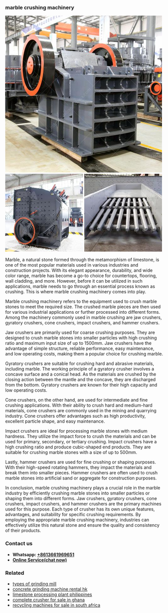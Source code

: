 <h3>marble crushing machinery</h3><img src='1704856766.jpg' alt=''><p>Marble, a natural stone formed through the metamorphism of limestone, is one of the most popular materials used in various industries and construction projects. With its elegant appearance, durability, and wide color range, marble has become a go-to choice for countertops, flooring, wall cladding, and more. However, before it can be utilized in such applications, marble needs to go through an essential process known as crushing. This is where marble crushing machinery comes into play.</p><p>Marble crushing machinery refers to the equipment used to crush marble stones to meet the required size. The crushed marble pieces are then used for various industrial applications or further processed into different forms. Among the machinery commonly used in marble crushing are jaw crushers, gyratory crushers, cone crushers, impact crushers, and hammer crushers.</p><p>Jaw crushers are primarily used for coarse crushing purposes. They are designed to crush marble stones into smaller particles with high crushing ratio and maximum input size of up to 1500mm. Jaw crushers have the advantage of simple structure, reliable performance, easy maintenance, and low operating costs, making them a popular choice for crushing marble.</p><p>Gyratory crushers are suitable for crushing hard and abrasive materials, including marble. The working principle of a gyratory crusher involves a concave surface and a conical head. As the materials are crushed by the closing action between the mantle and the concave, they are discharged from the bottom. Gyratory crushers are known for their high capacity and low operating costs.</p><p>Cone crushers, on the other hand, are used for intermediate and fine crushing applications. With their ability to crush hard and medium-hard materials, cone crushers are commonly used in the mining and quarrying industry. Cone crushers offer advantages such as high productivity, excellent particle shape, and easy maintenance.</p><p>Impact crushers are ideal for processing marble stones with medium hardness. They utilize the impact force to crush the materials and can be used for primary, secondary, or tertiary crushing. Impact crushers have a high crushing ratio and produce cubic-shaped end products. They are suitable for crushing marble stones with a size of up to 500mm.</p><p>Lastly, hammer crushers are used for fine crushing or shaping purposes. With their high-speed rotating hammers, they impact the materials and break them into smaller pieces. Hammer crushers are often used to crush marble stones into artificial sand or aggregate for construction purposes.</p><p>In conclusion, marble crushing machinery plays a crucial role in the marble industry by efficiently crushing marble stones into smaller particles or shaping them into different forms. Jaw crushers, gyratory crushers, cone crushers, impact crushers, and hammer crushers are the primary machines used for this purpose. Each type of crusher has its own unique features, advantages, and suitability for specific crushing requirements. By employing the appropriate marble crushing machinery, industries can effectively utilize this natural stone and ensure the quality and consistency of their products.</p><h3>Contact us</h3><ul><li><strong>Whatsapp:&nbsp;<a href="https://wa.me/8613661969651">+8613661969651</a></strong></li><li><a href="https://swt.shibang-china.com/?git&amp;zhl&amp;marble crushing machinery"><strong>Online Service(chat now)</strong></a></li></ul><h3>Related</h3><ul><li><a href='types of grinding mill.md'>types of grinding mill</a></li><li><a href='concrete grinding machine rental hk.md'>concrete grinding machine rental hk</a></li><li><a href='limestone processing plant philippines.md'>limestone processing plant philippines</a></li><li><a href='complete crusher for sale in ghana.md'>complete crusher for sale in ghana</a></li><li><a href='recycling machines for sale in south africa.md'>recycling machines for sale in south africa</a></li></ul>